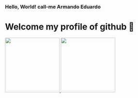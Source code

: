 ### Hello, World! call-me Armando Eduardo
# Welcome my profile of github 👋


<div>
<a href="https://github.com/Armandoedu">
<img loading="lazy" height="180em" src="https://github-readme-stats.vercel.app/api/top-langs/?username=seu-Armandoedu&layout=compact&langs_count=7&theme=dracula"/>
<img loading="lazy" height="180em" src="https://github-readme-stats.vercel.app/api?username=Armandoedu&show_icons=true&theme=dracula&include_all_commits=true&count_private=true"/>
</div>

